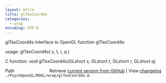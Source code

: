 ```yaml
---
layout: mfile
title: glTexCoord4s
categories:
  - wrap
encoding: UTF-8
---
```


glTexCoord4s  Interface to OpenGL function glTexCoord4s  

usage:  glTexCoord4s( s, t, r, q )  

C function:  void glTexCoord4s(GLshort s, GLshort t, GLshort r, GLshort q)  


<div class="code_header" style="text-align:right;">
  <span style="float:left;">Path&nbsp;&nbsp;</span> <span class="counter">Retrieve <a href=
  "https://raw.github.com/Psychtoolbox-3/Psychtoolbox-3/beta/./PsychOpenGL/MOGL/wrap/glTexCoord4s.m">current version from GitHub</a> | View <a href=
  "https://github.com/Psychtoolbox-3/Psychtoolbox-3/commits/beta/./PsychOpenGL/MOGL/wrap/glTexCoord4s.m">changelog</a></span>
</div>
<div class="code">
  <code>./PsychOpenGL/MOGL/wrap/glTexCoord4s.m</code>
</div>
